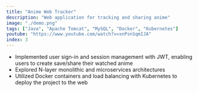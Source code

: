 ```yaml
---
title: "Anime Web Tracker"
description: "Web application for tracking and sharing anime"
image: "./demo.png"
tags: ["Java", "Apache Tomcat", "MySQL", "Docker", "Kubernetes"]
youtube: "https://www.youtube.com/watch?v=xnPsnSqmIJA"
index: 3
---
```


- Implemented user sign-in and session management with JWT, enabling users to create save/share their watched anime
- Explored N-layer monolithic and microservices architectures
- Utilized Docker containers and load balancing with Kubernetes to deploy the project to the web